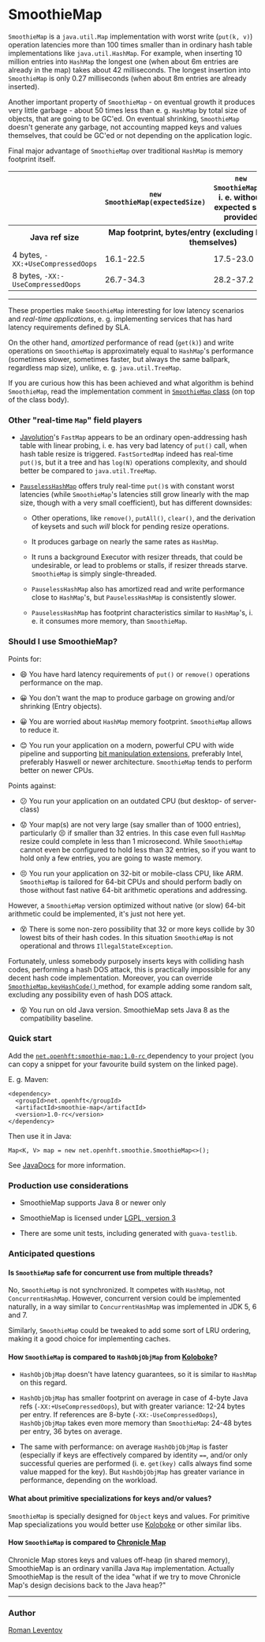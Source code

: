 # SmoothieMap

`SmoothieMap` is a `java.util.Map` implementation with worst write (`put(k, v)`) operation latencies
more than 100 times smaller than in ordinary hash table implementations like `java.util.HashMap`.
For example, when inserting 10 million entries into `HashMap` the longest one (when about 6m
entries are already in the map) takes about 42 milliseconds. The longest insertion into
`SmoothieMap` is only 0.27 milliseconds (when about 8m entries are already inserted).

Another important property of `SmoothieMap` - on eventual growth it produces very little garbage -
about 50 times less than e. g. `HashMap` by total size of objects, that are going to be GC'ed. On
eventual shrinking, `SmoothieMap` doesn't generate any garbage, not accounting mapped keys and
values themselves, that could be GC'ed or not depending on the application logic.

Final major advantage of `SmoothieMap` over traditional `HashMap` is memory footprint itself.

<table>
  <tr>
    <th></th>
    <th><code>new SmoothieMap(expectedSize)</code></th>
    <th><code>new SmoothieMap()</code>, i. e. without expected size provided</th>
    <th><code>HashMap</code>, regardless which constructor called</th>
  </tr>
  <tr>
    <th>Java ref size</th>
    <th colspan=3>Map footprint, bytes/entry (excluding keys and values themselves)</th>
  </tr>
  <tr>
    <td>4 bytes, <code>-XX:+UseCompressedOops</code></td>
    <td>16.1-22.5</td>
    <td>17.5-23.0</td>
    <td>37.3-42.7</td>
  </tr>
  <tr>
    <td>8 bytes, <code>-XX:-UseCompressedOops</code></td>
    <td>26.7-34.3</td>
    <td>28.2-37.2</td>
    <td>58.7-69.3</td>
  </tr>
</table>

<hr>

These properties make `SmoothieMap` interesting for low latency scenarios and *real-time
applications*, e. g. implementing services that has hard latency requirements defined by SLA.

On the other hand, *amortized* performance of read (`get(k)`) and write operations on `SmoothieMap`
is approximately equal to `HashMap`'s performance (sometimes slower, sometimes faster, but always
the same ballpark, regardless map size), unlike, e. g. `java.util.TreeMap`.

If you are curious how this has been achieved and what algorithm is behind `SmoothieMap`, read the
implementation comment in [`SmoothieMap`
class](https://github.com/OpenHFT/SmoothieMap/blob/master/src/main/java/net/openhft/SmoothieMap.java)
(on top of the class body).

### Other "real-time `Map`" field players

 - [Javolution](http://javolution.org/)'s `FastMap` appears to be an ordinary open-addressing hash
 table with linear probing, i. e. has very bad latency of `put()` call, when hash table resize is
 triggered. `FastSortedMap` indeed has real-time `put()`s, but it a tree and has `log(N)` operations
 complexity, and should better be compared to `java.util.TreeMap`.

 - [`PauselessHashMap`](https://github.com/giltene/PauselessHashMap) offers truly real-time `put()`s
   with constant worst latencies (while `SmoothieMap`'s latencies still grow linearly with the map
   size, though with a very small coefficient), but has different downsides:

    - Other operations, like `remove()`, `putAll()`, `clear()`, and the derivation of keysets and
    such *will* block for pending resize operations.

    - It produces garbage on nearly the same rates as `HashMap`.

    - It runs a background Executor with resizer threads, that could be undesirable, or lead to
    problems or stalls, if resizer threads starve. `SmoothieMap` is simply single-threaded.

    - `PauselessHashMap` also has amortized read and write performance close to `HashMap`'s, but
    `PauselessHashMap` is consistently slower.

    - `PauselessHashMap` has footprint characteristics similar to `HashMap`'s, i. e. it consumes
    more memory, than `SmoothieMap`.

### Should I use SmoothieMap?

Points for:

 - :smile: You have hard latency requirements of `put()` or `remove()` operations performance on the
 map.

 - :grinning: You don't want the map to produce garbage on growing and/or shrinking (Entry objects).

 - :grinning: You are worried about `HashMap` memory footprint. `SmoothieMap` allows to reduce it.

 - :blush: You run your application on a modern, powerful CPU with wide pipeline and supporting [bit
 manipulation extensions](https://en.wikipedia.org/wiki/Bit_Manipulation_Instruction_Sets),
 preferably Intel, preferably Haswell or newer architecture. `SmoothieMap` tends to perform better
 on newer CPUs.

Points against:

 - :confused: You run your application on an outdated CPU (but desktop- of server-class)

 - :worried: Your map(s) are not very large (say smaller than of 1000 entries), particularly
 :persevere: if smaller than 32 entries. In this case even full `HashMap` resize could complete in
 less than 1 microsecond. While `SmoothieMap` cannot even be configured to hold less than 32
 entries, so if you want to hold only a few entries, you are going to waste memory.

 - :persevere: You run your application on 32-bit or mobile-class CPU, like ARM. `SmoothieMap` is
 tailored for 64-bit CPUs and should perform badly on those without fast native 64-bit arithmetic
 operations and addressing.
 
 However, a `SmoothieMap` version optimized without native (or slow) 64-bit arithmetic could be
 implemented, it's just not here yet.

 - :dizzy_face: There is some non-zero possibility that 32 or more keys collide by 30 lowest bits of
 their hash codes. In this situation `SmoothieMap` is not operational and throws
 `IllegalStateException`.

 Fortunately, unless somebody purposely inserts keys with colliding hash
 codes, performing a hash DOS attack, this is practically impossible for any decent hash code
 implementation. Moreover, you can override [`SmoothieMap.keyHashCode()`
 ](http://openhft.github.io/SmoothieMap/apidocs/net/openhft/smoothie/SmoothieMap.html#keyHashCode-java.lang.Object-)
 method, for example adding some random salt, excluding any possibility even of hash DOS attack.

 - :dizzy_face: You run on old Java version. SmoothieMap sets Java 8 as the compatibility baseline.

### Quick start

Add the [`net.openhft:smoothie-map:1.0-rc`
](http://search.maven.org/#artifactdetails%7Cnet.openhft%7Csmoothie-map%7C1.0-rc%7Cjar) dependency
to your project (you can copy a snippet for your favourite build system on the linked page).

E. g. Maven:

    <dependency>
      <groupId>net.openhft</groupId>
      <artifactId>smoothie-map</artifactId>
      <version>1.0-rc</version>
    </dependency>

Then use it in Java:

    Map<K, V> map = new net.openhft.smoothie.SmoothieMap<>();

See [JavaDocs](http://openhft.github.io/SmoothieMap/apidocs/net/openhft/smoothie/SmoothieMap.html)
for more information.

### Production use considerations

 - SmoothieMap supports Java 8 or newer only

 - SmoothieMap is licensed under [LGPL, version 3
](https://tldrlegal.com/license/gnu-lesser-general-public-license-v3-(lgpl-3))

 - There are some unit tests, including generated with `guava-testlib`.


### Anticipated questions

#### Is `SmoothieMap` safe for concurrent use from multiple threads?

No, `SmoothieMap` is not synchronized. It competes with `HashMap`, not `ConcurrentHashMap`. However,
concurrent version could be implemented naturally, in a way similar to `ConcurrentHashMap` was
implemented in JDK 5, 6 and 7.

Similarly, `SmoothieMap` could be tweaked to add some sort of LRU ordering, making it a good choice
for implementing caches.

#### How `SmoothieMap` is compared to `HashObjObjMap` from [Koloboke](https://github.com/OpenHFT/Koloboke)?

 - `HashObjObjMap` doesn't have latency guarantees, so it is similar to `HashMap` on this regard.

 - `HashObjObjMap` has smaller footprint on average in case of 4-byte Java refs
 (`-XX:+UseCompressedOops`), but with greater variance: 12-24 bytes per entry. If references are
 8-byte (`-XX:-UseCompressedOops`), `HashObjObjMap` takes even more memory than
 `SmoothieMap`: 24-48 bytes per entry, 36 bytes on average.

 - The same with performance: on average `HashObjObjMap` is faster (especially if
 keys are effectively compared by identity `==`, and/or only successful queries are performed (i. e.
 `get(key)` calls always find some value mapped for the key). But `HashObjObjMap` has greater
 variance in performance, depending on the workload.

#### What about primitive specializations for keys and/or values?

`SmoothieMap` is specially designed for `Object` keys and values. For primitive Map specializations
you would better use [Koloboke](https://github.com/OpenHFT/Koloboke) or other similar libs.

#### How `SmoothieMap` is compared to [Chronicle Map](https://github.com/OpenHFT/Chronicle-Map)

Chronicle Map stores keys and values off-heap (in shared memory), SmoothieMap is an ordinary vanilla
Java `Map` implementation. Actually SmoothieMap is the result of the idea "what if we try to move
Chronicle Map's design decisions back to the Java heap?"

<hr>

### Author

[Roman Leventov](https://github.com/leventov)